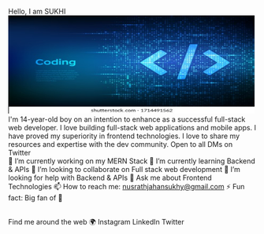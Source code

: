 Hello, I am SUKHI
<br/>
<img src="programming-code-coding-hacker-background-260nw-1714491562.jpg" width="500px" height="200px"/>
<br/>
I'm 14-year-old boy on an intention to enhance as a successful full-stack web developer. I love building full-stack web applications and mobile apps. I have proved my superiority in frontend technologies. I love to share my resources and expertise with the dev community. Open to all DMs on Twitter
<br/>
🔭 I’m currently working on my MERN Stack
🌱 I’m currently learning Backend & APIs
👯 I’m looking to collaborate on Full stack web development
🤔 I’m looking for help with Backend & APIs
💬 Ask me about Frontend Technologies
📫 How to reach me: nusrathjahansukhy@gmail.com
⚡ Fun fact: Big fan of 🌈

<br/>
Find me around the web 🌍
Instagram
LinkedIn
Twitter
